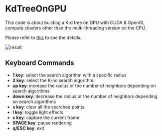 # KdTreeOnGPU

  This code is about building a K-d tree on GPU with CUDA & OpenGL compute shaders other than the multi-threading version on the CPU.
  
  Please refer to [this](https://jeesunkim.com/projects/kdtree/) to see the details.
  
![result](https://github.com/emoy-kim/KdTreeOnGPU/assets/17864157/27a0b213-1acd-47b4-ace0-abaae8b1f9f3)


## Keyboard Commands
  * **1 key**: select the search algorithm with a specific radius
  * **2 key**: select the K-nn search algorithm.
  * **up key**: increase the radius or the number of neighbors depending on search algorithms
  * **down key**: decrease the radius or the number of neighbors depending on search algorithms
  * **x key**: clear all the searched points
  * **l key**: toggle light effects
  * **c key**: capture the current frame
  * **SPACE key**: pause rendering
  * **q/ESC key**: exit
